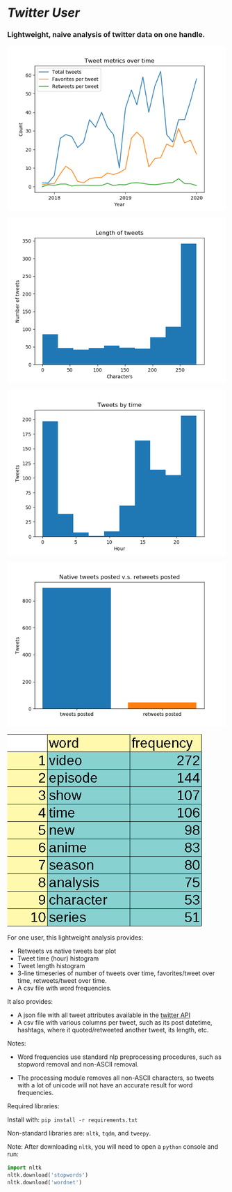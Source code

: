 # _Twitter User_
### Lightweight, naive analysis of twitter data on one handle.

![](timeseries.png)

![](tweet_len.png)

![](tweet_time.png)

![](retweet_count.png)

![](wordfreq.png)

For one user, this lightweight analysis provides:

* Retweets vs native tweets bar plot
* Tweet time (hour) histogram
* Tweet length histogram
* 3-line timeseries of number of tweets over time, favorites/tweet over time, retweets/tweet over time.
* A csv file with word frequencies.

It also provides:

* A json file with all tweet attributes available in the [twitter API](https://developer.twitter.com/en/docs/tweets/data-dictionary/overview/tweet-object) 
* A csv file with various columns per tweet, such as its post datetime, hashtags, where it quoted/retweeted another tweet, its length, etc. 

Notes: 

* Word frequencies use standard nlp preprocessing procedures, such as stopword removal and non-ASCII removal.

* The processing module removes all non-ASCII characters, so tweets with a lot of unicode will not have an accurate result for word frequencies. 

  

Required libraries:

Install with: `pip install -r requirements.txt`

Non-standard libraries are: `nltk`, `tqdm`, and `tweepy`. 

Note: After downloading `nltk`, you will need to open a `python` console and run:
```python
import nltk
nltk.download('stopwords')
nltk.download('wordnet')
```